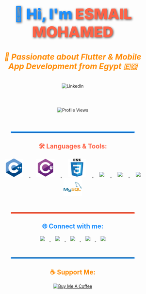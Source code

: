 <div align="center">

<h1 style="font-size: 48px; font-weight: 900; color: #1E90FF; text-shadow: 2px 2px 6px #555;">👋 Hi, I'm <span style="color:#FF6347;">ESMAIL MOHAMED</span></h1>

<!-- وصفك الأصلي -->
<h3 style="font-size: 26px; font-weight: 700; margin-bottom: 40px; color: #FF8C00; font-style: italic;">
  🚀 Passionate about Flutter & Mobile App Development from Egypt 🇪🇬
</h3>

<a href="https://www.linkedin.com/in/esmail-mohamed-a57905282/" target="_blank" style="text-decoration:none;">
  <img src="https://img.shields.io/badge/Visit%20my%20LinkedIn-Pro-0A66C2?style=for-the-badge&logo=linkedin&logoColor=white" alt="LinkedIn" />
</a>

<br><br>

<img src="https://komarev.com/ghpvc/?username=esmail1234&label=Profile%20views&color=1E90FF&style=flat" alt="Profile Views" />

<br><br>
<hr style="width: 80%; border: 2px solid #1E90FF;" />

<h2 style="color:#FF6347; margin-bottom: 20px;">🛠️ Languages & Tools:</h2>
<p align="center" style="margin-bottom: 50px;">
  <a href="https://www.w3schools.com/cpp/" target="_blank">
    <img src="https://raw.githubusercontent.com/devicons/devicon/master/icons/cplusplus/cplusplus-original.svg" width="60" style="margin: 0 20px;" />
  </a>
  <a href="https://www.w3schools.com/cs/" target="_blank">
    <img src="https://raw.githubusercontent.com/devicons/devicon/master/icons/csharp/csharp-original.svg" width="60" style="margin: 0 20px;" />
  </a>
  <a href="https://www.w3schools.com/css/" target="_blank">
    <img src="https://raw.githubusercontent.com/devicons/devicon/master/icons/css3/css3-original-wordmark.svg" width="60" style="margin: 0 20px;" />
  </a>
  <a href="https://dart.dev" target="_blank">
    <img src="https://www.vectorlogo.zone/logos/dartlang/dartlang-icon.svg" width="60" style="margin: 0 20px;" />
  </a>
  <a href="https://flutter.dev" target="_blank">
    <img src="https://www.vectorlogo.zone/logos/flutterio/flutterio-icon.svg" width="60" style="margin: 0 20px;" />
  </a>
  <a href="https://git-scm.com/" target="_blank">
    <img src="https://www.vectorlogo.zone/logos/git-scm/git-scm-icon.svg" width="60" style="margin: 0 20px;" />
  </a>
  <a href="https://www.mysql.com/" target="_blank">
    <img src="https://raw.githubusercontent.com/devicons/devicon/master/icons/mysql/mysql-original-wordmark.svg" width="60" style="margin: 0 20px;" />
  </a>
</p>

<hr style="width: 80%; border: 2px solid #FF6347;" />

<h2 style="color:#1E90FF; margin-bottom: 20px;">🌐 Connect with me:</h2>
<p align="center" style="margin-bottom: 50px;">
  <a href="https://www.linkedin.com/in/esmail-mohamed-a57905282/" target="_blank">
    <img src="https://cdn.jsdelivr.net/gh/devicons/devicon/icons/linkedin/linkedin-original.svg" width="50" style="margin: 0 15px;" />
  </a>
  <a href="https://www.facebook.com/esmail.mohamed.888363" target="_blank">
    <img src="https://raw.githubusercontent.com/rahuldkjain/github-profile-readme-generator/master/src/images/icons/Social/facebook.svg" width="50" style="margin: 0 15px;" />
  </a>
  <a href="https://www.instagram.com/esmail_ff123/" target="_blank">
    <img src="https://raw.githubusercontent.com/rahuldkjain/github-profile-readme-generator/master/src/images/icons/Social/instagram.svg" width="50" style="margin: 0 15px;" />
  </a>
  <a href="https://www.youtube.com/@esmailmohamed1233" target="_blank">
    <img src="https://raw.githubusercontent.com/rahuldkjain/github-profile-readme-generator/master/src/images/icons/Social/youtube.svg" width="50" style="margin: 0 15px;" />
  </a>
  <a href="https://codeforces.com/profile/esmail-mohamed" target="_blank">
    <img src="https://raw.githubusercontent.com/rahuldkjain/github-profile-readme-generator/master/src/images/icons/Social/codeforces.svg" width="50" style="margin: 0 15px;" />
  </a>
</p>

<hr style="width: 80%; border: 2px solid #1E90FF;" />

<h2 style="color:#FF8C00;">☕ Support Me:</h2>
<a href="https://www.buymeacoffee.com/esmail1234" target="_blank">
  <img src="https://cdn.buymeacoffee.com/buttons/v2/default-yellow.png" height="50" width="210" alt="Buy Me A Coffee" />
</a>

</div>
